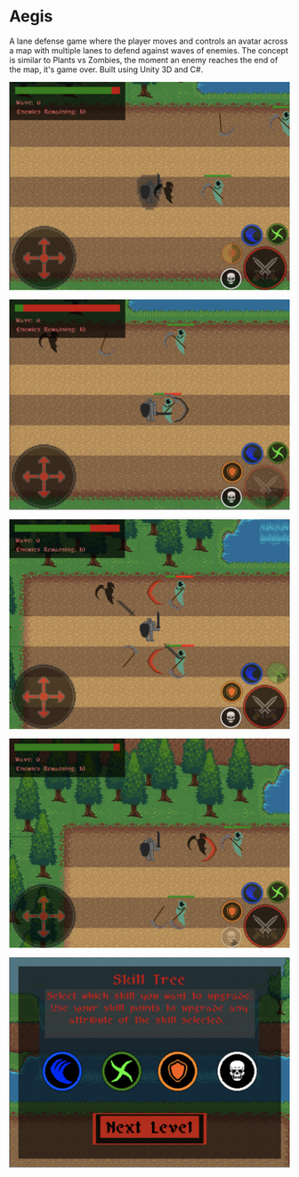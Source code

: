 # Aegis
A lane defense game where the player moves and controls an avatar across a map with multiple lanes to 
defend against waves of enemies. The concept is similar to Plants vs Zombies, the moment an enemy reaches
the end of the map, it's game over. Built using Unity 3D and C#.

![Picture 1](Pictures/Aegis1.png)

![Picture 2](Pictures/Aegis2.png)

![Picture 3](Pictures/Aegis3.png)

![Picture 4](Pictures/Aegis4.png)

![Picture 5](Pictures/Aegis5.png)

